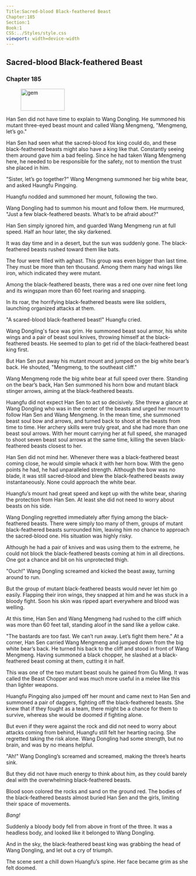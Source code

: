 ```yaml
---
Title:Sacred-blood Black-feathered Beast 
Chapter:185 
Section:1 
Book:1 
CSS:../Styles/style.css 
viewport: width=device-width
---
```

  
## Sacred-blood Black-feathered Beast
### Chapter 185
  
<figure>
	<img src="../Images/gem.gif" alt="gem" id="gem" width="120" height="60" />
</figure>
  

  
Han Sen did not have time to explain to Wang Dongling. He summoned his mutant three-eyed beast mount and called Wang Mengmeng, "Mengmeng, let’s go."

Han Sen had seen what the sacred-blood fox king could do, and these black-feathered beasts might also have a king like that. Constantly seeing them around gave him a bad feeling. Since he had taken Wang Mengmeng here, he needed to be responsible for the safety, not to mention the trust she placed in him.

"Sister, let’s go together?" Wang Mengmeng summoned her big white bear, and asked Haungfu Pingqing.

Huangfu nodded and summoned her mount, following the two.

Wang Dongling had to summon his mount and follow them. He murmured, "Just a few black-feathered beasts. What’s to be afraid about?"

Han Sen simply ignored him, and guarded Wang Mengmeng run at full speed. Half an hour later, the sky darkened.

It was day time and in a desert, but the sun was suddenly gone. The black-feathered beasts rushed toward them like bats.

The four were filled with aghast. This group was even bigger than last time. They must be more than ten thousand. Among them many had wings like iron, which indicated they were mutant.

Among the black-feathered beasts, there was a red one over nine feet long and its wingspan more than 60 feet roaring and snapping.

In its roar, the horrifying black-feathered beasts were like soldiers, launching organized attacks at them.

"A scared-blood black-feathered beast!" Huangfu cried.

Wang Dongling's face was grim. He summoned beast soul armor, his white wings and a pair of beast soul knives, throwing himself at the black-feathered beasts. He seemed to plan to get rid of the black-feathered beast king first.

But Han Sen put away his mutant mount and jumped on the big white bear’s back. He shouted, "Mengmeng, to the southeast cliff."

Wang Mengmeng rode the big white bear at full speed over there. Standing on the bear’s back, Han Sen summoned his horn bow and mutant black stinger arrows, aiming at the black-feathered beasts.

Huangfu did not expect Han Sen to act so decisively. She threw a glance at Wang Dongling who was in the center of the beasts and urged her mount to follow Han Sen and Wang Mengmeng. In the mean time, she summoned beast soul bow and arrows, and turned back to shoot at the beasts from time to time. Her archery skills were truly great, and she had more than one beast soul arrows. With her mount carrying her at full speed, she managed to shoot seven beast soul arrows at the same time, killing the seven black-feathered beasts closest to her.

Han Sen did not mind her. Whenever there was a black-feathered beast coming close, he would simple whack it with her horn bow. With the geno points he had, he had unparalleled strength. Although the bow was no blade, it was still sacred-blood and blew the black-feathered beasts away instantaneously. None could approach the white bear.

Huangfu’s mount had great speed and kept up with the white bear, sharing the protection from Han Sen. At least she did not need to worry about beasts on his side.

Wang Dongling regretted immediately after flying among the black-feathered beasts. There were simply too many of them, groups of mutant black-feathered beasts surrounded him, leaving him no chance to approach the sacred-blood one. His situation was highly risky.

Although he had a pair of knives and was using them to the extreme, he could not block the black-feathered beasts coming at him in all directions. One got a chance and bit on his unprotected thigh.

"Ouch!" Wang Dongling screamed and kicked the beast away, turning around to run.

But the group of mutant black-feathered beasts would never let him go easily. Flapping their iron wings, they snapped at him and he was stuck in a bloody fight. Soon his skin was ripped apart everywhere and blood was welling.

At this time, Han Sen and Wang Mengmeng had rushed to the cliff which was more than 60 feet tall, standing aloof in the sand like a yellow cake.

"The bastards are too fast. We can’t run away. Let’s fight them here." At a corner, Han Sen carried Wang Mengmeng and jumped down from the big white bear’s back. He turned his back to the cliff and stood in front of Wang Mengmeng. Having summoned a black chopper, he slashed at a black-feathered beast coming at them, cutting it in half.

This was one of the two mutant beast souls he gained from Gu Ming. It was called the Beast Chopper and was much more useful in a melee like this than lighter weapons.

Huangfu Pingqing also jumped off her mount and came next to Han Sen and summoned a pair of daggers, fighting off the black-feathered beasts. She knew that if they fought as a team, there might be a chance for them to survive, whereas she would be doomed if fighting alone.

But even if they were against the rock and did not need to worry about attacks coming from behind, Huangfu still felt her hearting racing. She regretted taking the risk alone. Wang Dongling had some strength, but no brain, and was by no means helpful.

"Ah!" Wang Dongling’s screamed and screamed, making the three’s hearts sink.

But they did not have much energy to think about him, as they could barely deal with the overwhelming black-feathered beasts.

Blood soon colored the rocks and sand on the ground red. The bodies of the black-feathered beasts almost buried Han Sen and the girls, limiting their space of movements.

*Bang!*

Suddenly a bloody body fell from above in front of the three. It was a headless body, and looked like it belonged to Wang Dongling.

And in the sky, the black-feathered beast king was grabbing the head of Wang Dongling, and let out a cry of triumph.

The scene sent a chill down Huangfu’s spine. Her face became grim as she felt doomed.